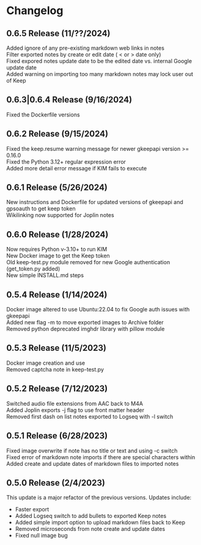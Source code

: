 # Changelog

## 0.6.5 Release (11/??/2024)
Added ignore of any pre-existing markdown web links in notes  
Filter exported notes by create or edit date ( < or > date only)  
Fixed expored notes update date to be the edited date vs. internal Google update date  
Added warning on importing too many markdown notes may lock user out of Keep  

## 0.6.3|0.6.4 Release (9/16/2024)
Fixed the Dockerfile versions    

## 0.6.2 Release (9/15/2024)
Fixed the keep.resume warning message for newer gkeepapi version >= 0.16.0  
Fixed the Python 3.12+ regular expression error  
Added more detail error message if KIM fails to execute  

## 0.6.1 Release (5/26/2024)
New instructions and Dockerfile for updated versions of gkeepapi and gpsoauth to get keep token  
Wikilinking now supported for Joplin notes  

## 0.6.0 Release (1/28/2024)
Now requires Python v-3.10+ to run KIM  
New Docker image to get the Keep token  
Old keep-test.py module removed for new Google authentication (get_token.py added)  
New simple INSTALL.md steps

## 0.5.4 Release (1/14/2024)
Docker image altered to use Ubuntu:22.04 to fix Google auth issues with gkeepapi  
Added new flag -m to move exported images to Archive folder  
Removed python deprecated imghdr library with pillow module  

## 0.5.3 Release (11/5/2023)
Docker image creation and use  
Removed captcha note in keep-test.py  

## 0.5.2 Release (7/12/2023)
Switched audio file extensions from AAC back to M4A  
Added Joplin exports -j flag to use front matter header  
Removed first dash on list notes exported to Logseq with -l switch  

## 0.5.1 Release (6/28/2023)
Fixed image overwrite if note has no title or text and using -c switch  
Fixed error of markdown note imports if there are special characters within  
Added create and update dates of markdown files to imported notes  

## 0.5.0 Release (2/4/2023)
This update is a major refactor of the previous versions. Updates include:  
- Faster export  
- Added Logseq switch to add bullets to exported Keep notes  
- Added simple import option to upload markdown files back to Keep  
- Removed microseconds from note create and update dates  
- Fixed null image bug  
